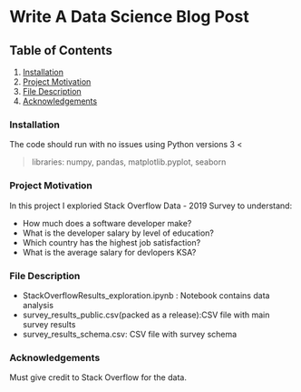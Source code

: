 # Write A Data Science Blog Post

## Table of Contents
1. [Installation](#Installation)
2. [Project Motivation](#Project-Motivation)
3. [File Description](#File-Description)
4. [Acknowledgements](#Acknowledgements)


### Installation
The code should run with no issues using Python versions 3 <
> libraries: numpy, pandas, matplotlib.pyplot, seaborn

### Project Motivation
In this project I exploried Stack Overflow Data - 2019 Survey to understand:
- How much does a software developer make?
- What is the developer salary by level of education?
- Which country has the highest job satisfaction?
- What is the average salary for devlopers KSA?

### File Description
- StackOverflowResults_exploration.ipynb : Notebook contains data analysis
- survey_results_public.csv(packed as a release):CSV file with main survey results
- survey_results_schema.csv: CSV file with survey schema



### Acknowledgements
Must give credit to Stack Overflow for the data.
